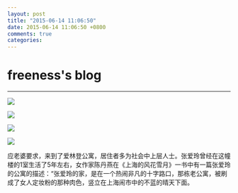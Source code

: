 ```yaml
---
layout: post
title: "2015-06-14 11:06:50"
date: 2015-06-14 11:06:50 +0800
comments: true
categories: 
---
```


# freeness's blog

----------

![](http://okqmqrbgo.bkt.clouddn.com/201506141106501.jpg)

![](http://okqmqrbgo.bkt.clouddn.com/201506141106502.jpg)

![](http://okqmqrbgo.bkt.clouddn.com/201506141106503.jpg)

![](http://okqmqrbgo.bkt.clouddn.com/201506141106504.jpg)

>
应老婆要求，来到了爱林登公寓，居住者多为社会中上层人士。张爱玲曾经在这幢楼的1室生活了5年左右，女作家陈丹燕在《上海的风花雪月》一书中有一篇张爱玲的公寓的描述：“张爱玲的家，是在一个热闹非凡的十字路口，那栋老公寓，被刷成了女人定妆粉的那种肉色，竖立在上海闹市中的不蓝的晴天下面。